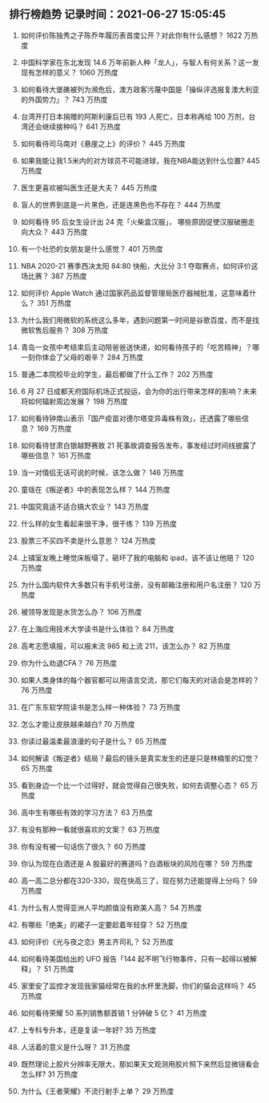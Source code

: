 
## 排行榜趋势 记录时间：2021-06-27 15:05:45
  
  1. 如何评价陈独秀之子陈乔年履历表首度公开？对此你有什么感想？ 1622 万热度
    
  2. 中国科学家在东北发现 14.6 万年前新人种「龙人」，与智人有何关系？这一发现有怎样的意义？ 1060 万热度
    
  3. 如何看待大堡礁被列为濒危后，澳方政客污蔑中国是「操纵评选报复澳大利亚的外国势力」？ 743 万热度
    
  4. 台湾开打日本捐赠的阿斯利康后已有 193 人死亡，日本称再给 100 万剂，台湾还会继续接种吗？ 641 万热度
    
  5. 如何看待司马南对《悬崖之上》的评价？ 445 万热度
    
  6. 如果我能让我1.5米内的对方球员不可能进球，我在NBA能达到什么位置? 445 万热度
    
  7. 医生更喜欢被叫医生还是大夫？ 445 万热度
    
  8. 盲人的世界到底是一片黑色，还是连黑色也不存在？ 444 万热度
    
  9. 如何看待 95 后女生设计出 24 克「火柴盒汉服」， 哪些原因促使汉服破圈走向大众？ 443 万热度
    
  10. 有一个社恐的女朋友是什么感觉？ 401 万热度
    
  11. NBA 2020-21 赛季西决太阳 84:80 快船，大比分 3:1 夺取赛点，如何评价这场比赛？ 387 万热度
    
  12. 如何评价 Apple Watch 通过国家药品监督管理局医疗器械批准，这意味着什么？ 351 万热度
    
  13. 为什么我们用微软的系统这么多年，遇到问题第一时间是谷歌百度，而不是找微软售后服务？ 308 万热度
    
  14. 青岛一女孩中考结束后主动陪爸爸送快递，如何看待孩子的「吃苦精神」？哪一刻你体会了父母的艰辛？ 284 万热度
    
  15. 普通二本院校毕业的学生，最后都做了什么工作？ 202 万热度
    
  16. 6 月 27 日成都天府国际机场正式投运，会为你的出行带来怎样的影响？未来将如何辐射周边发展？ 198 万热度
    
  17. 如何看待钟南山表示「国产疫苗对德尔塔变异毒株有效」，还透露了哪些信息？ 169 万热度
    
  18. 如何看待甘肃白银越野赛致 21 死事故调查报告发布，事发经过时间线披露了哪些信息？ 161 万热度
    
  19. 当一对情侣无话可说的时候，该怎么做？ 146 万热度
    
  20. 童瑶在《叛逆者》中的表现怎么样？ 144 万热度
    
  21. 中国究竟适不适合搞大农业？ 143 万热度
    
  22. 什么样的女生看起来很干净，很干练？ 139 万热度
    
  23. 股票三不买四不卖是什么意思？ 124 万热度
    
  24. 上铺室友晚上睡觉床板塌了，砸坏了我的电脑和 ipad，该不该让他赔？ 120 万热度
    
  25. 为什么国内软件大多数只有手机号注册，没有邮箱注册和用户名注册？ 120 万热度
    
  26. 被领导发现是水货怎么办？ 106 万热度
    
  27. 在上海应用技术大学读书是什么体验？ 84 万热度
    
  28. 高考志愿填报，可以报末流 985 和上流 211，该怎么办？ 82 万热度
    
  29. 你为什么劝退CFA？ 76 万热度
    
  30. 如果人类身体的每个器官都可以用语言交流，那它们每天的对话会是怎样的？ 76 万热度
    
  31. 在广东东软学院读书是怎么样一种体验？ 73 万热度
    
  32. 怎么才能让皮肤越来越白? 70 万热度
    
  33. 你读过最温柔最浪漫的句子是什么？ 65 万热度
    
  34. 如何解读《叛逆者》结局？最后的镜头是真实发生的还是只是林楠笙的幻觉？ 65 万热度
    
  35. 看到身边一个比一个过得好，就会觉得自己很失败，如何去调整心态？ 65 万热度
    
  36. 高中生有哪些有效的学习方法？ 63 万热度
    
  37. 有没有那种一看就很喜欢的文案？ 63 万热度
    
  38. 你有没有被一句话伤了很久？ 60 万热度
    
  39. 你认为现在白酒还是 A 股最好的赛道吗？白酒板块的风险在哪？ 59 万热度
    
  40. 高一高二总分都在320-330，现在快高三了，现在努力还能提得上分吗？ 59 万热度
    
  41. 为什么有人觉得亚洲人平均颜值没有欧美人高？ 54 万热度
    
  42. 有哪些「绝美」的裙子一定要趁着年轻穿？ 52 万热度
    
  43. 如何评价《光与夜之恋》男主齐司礼？ 52 万热度
    
  44. 如何看待美国给出的 UFO 报告「144 起不明飞行物事件，只有一起得以被解释」？ 51 万热度
    
  45. 家里安了监控才发现我家猫经常在我的水杯里洗脚，你们的猫会这样吗？ 45 万热度
    
  46. 如何看待荣耀 50 系列销售额首销 1 分钟破 5 亿？ 41 万热度
    
  47. 上专科专升本，还是复读一年好? 35 万热度
    
  48. 人活着的意义是什么呀？ 31 万热度
    
  49. 既然理论上胶片分辨率无限大，那如果天文观测用胶片照下来然后显微镜看会怎么样? 31 万热度
    
  50. 为什么《王者荣耀》不流行射手上单？ 29 万热度
    